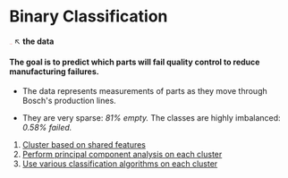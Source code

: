 # __Binary Classification__


[<img src="img/logo.png" style="width: 5px;"/>](https://www.kaggle.com/c/bosch-production-line-performance/data) ↖  __the data__

#### The goal is to predict which parts will fail quality control to reduce manufacturing failures.

- The data represents measurements of parts as they move through Bosch's production lines.

- They are very sparse: *81% empty.* The classes are highly imbalanced: *0.58% failed.*

1. [Cluster based on shared features](src/clustering.py)
2. [Perform principal component analysis on each cluster](src/pca.py)
3. [Use various classification algorithms on each cluster](src/training.py)
